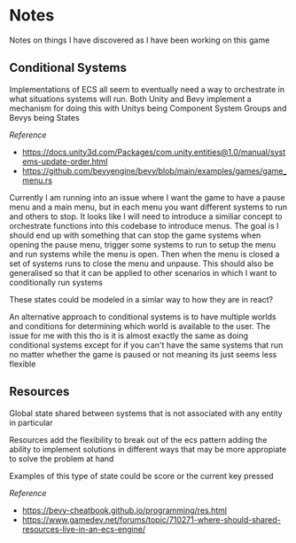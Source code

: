 # Notes

Notes on things I have discovered as I have been working on this game

## Conditional Systems

Implementations of ECS all seem to eventually need a way to orchestrate in what situations
systems will run. Both Unity and Bevy implement a mechanism for doing this with Unitys being
Component System Groups and Bevys being States

_Reference_

- https://docs.unity3d.com/Packages/com.unity.entities@1.0/manual/systems-update-order.html
- https://github.com/bevyengine/bevy/blob/main/examples/games/game_menu.rs

Currently I am running into an issue where I want the game to have a pause menu and a main menu,
but in each menu you want different systems to run and others to stop. It looks like I will need
to introduce a similiar concept to orchestrate functions into this codebase to introduce menus.
The goal is I should end up with something that can stop the game systems when opening the pause
menu, trigger some systems to run to setup the menu and run systems while the menu is open. Then
when the menu is closed a set of systems runs to close the menu and unpause. This should also
be generalised so that it can be applied to other scenarios in which I want to conditionally run
systems

These states could be modeled in a simlar way to how they are in react?

An alternative approach to conditional systems is to have multiple worlds and conditions for determining
which world is available to the user. The issue for me with this tho is it is almost exactly the same
as doing conditional systems except for if you can't have the same systems that run no matter whether
the game is paused or not meaning its just seems less flexible

## Resources

Global state shared between systems that is not associated with any
entity in particular

Resources add the flexibility to break out of the ecs pattern adding
the ability to implement solutions in different ways that may be more
appropiate to solve the problem at hand

Examples of this type of state could be score or the current key pressed

_Reference_

- https://bevy-cheatbook.github.io/programming/res.html
- https://www.gamedev.net/forums/topic/710271-where-should-shared-resources-live-in-an-ecs-engine/

